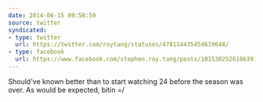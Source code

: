 ```yaml
---
date: 2014-06-15 09:58:59
source: twitter
syndicated:
- type: twitter
  url: https://twitter.com/roytang/statuses/478114435454619648/
- type: facebook
  url: https://www.facebook.com/stephen.roy.tang/posts/10153025261863912
---
```


Should've known better than to start watching 24 before the season was over. As would be expected, bitin =/